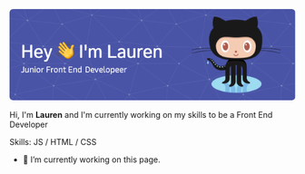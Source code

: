 ![Header](./git-header-1.png)

Hi, I'm **Lauren** and I'm currently working on my skills to be a Front End Developer

Skills: JS / HTML / CSS

- 🔭 I’m currently working on this page. 




